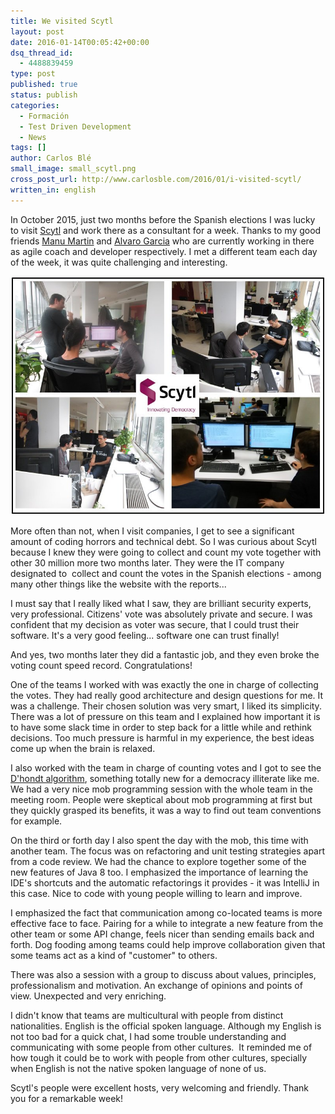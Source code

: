 ```yaml
---
title: We visited Scytl
layout: post
date: 2016-01-14T00:05:42+00:00
dsq_thread_id:
  - 4488839459
type: post
published: true
status: publish
categories:
  - Formación
  - Test Driven Development
  - News
tags: []
author: Carlos Blé
small_image: small_scytl.png
cross_post_url: http://www.carlosble.com/2016/01/i-visited-scytl/
written_in: english
---
```


In October 2015, just two months before the Spanish elections I was lucky to visit <a href="http://www.scytl.com/">Scytl</a> and work there as a consultant for a week. Thanks to my good friends [Manu Martin](https://twitter.com/manucervello) and [Alvaro Garcia](https://twitter.com/alvarobiz) who are currently working in there as agile coach and developer respectively. I met a different team each day of the week, it was quite challenging and interesting.

<img src="/assets/tdd-course-scytl-2015.jpg" alt="collage course images" />


More often than not, when I visit companies, I get to see a significant amount of coding horrors and technical debt. So I was curious about Scytl because I knew they were going to collect and count my vote together with other 30 million more two months later. They were the IT company designated to  collect and count the votes in the Spanish elections - among many other things like the website with the reports...
  
I must say that I really liked what I saw, they are brilliant security experts, very professional. Citizens' vote was absolutely private and secure. I was confident that my decision as voter was secure, that I could trust their software. It's a very good feeling... software one can trust finally!

And yes, two months later they did a fantastic job, and they even broke the voting count speed record. Congratulations!

One of the teams I worked with was exactly the one in charge of collecting the votes. They had really good architecture and design questions for me. It was a challenge. Their chosen solution was very smart, I liked its simplicity. There was a lot of pressure on this team and I explained how important it is to have some slack time in order to step back for a little while and rethink decisions. Too much pressure is harmful in my experience, the best ideas come up when the brain is relaxed.

I also worked with the team in charge of counting votes and I got to see the [D'hondt algorithm](https://en.wikipedia.org/wiki/D'Hondt_method), something totally new for a democracy illiterate like me. We had a very nice mob programming session with the whole team in the meeting room. People were skeptical about mob programming at first but they quickly grasped its benefits, it was a way to find out team conventions for example.

On the third or forth day I also spent the day with the mob, this time with another team. The focus was on refactoring and unit testing strategies apart from a code review. We had the chance to explore together some of the new features of Java 8 too. I emphasized the importance of learning the IDE's shortcuts and the automatic refactorings it provides - it was IntelliJ in this case. Nice to code with young people willing to learn and improve.

I emphasized the fact that communication among co-located teams is more effective face to face. Pairing for a while to integrate a new feature from the other team or some API change, feels nicer than sending emails back and forth. Dog fooding among teams could help improve collaboration given that some teams act as a kind of "customer" to others.

There was also a session with a group to discuss about values, principles, professionalism and motivation. An exchange of opinions and points of view. Unexpected and very enriching.

I didn't know that teams are multicultural with people from distinct nationalities. English is the official spoken language. Although my English is not too bad for a quick chat, I had some trouble understanding and communicating with some people from other cultures.  It reminded me of how tough it could be to work with people from other cultures, specially when English is not the native spoken language of none of us.

Scytl's people were excellent hosts, very welcoming and friendly. Thank you for a remarkable week!